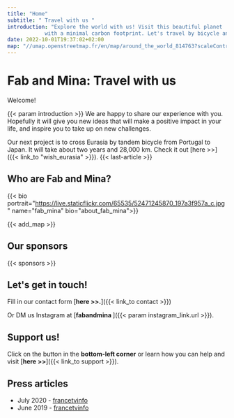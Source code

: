 ```yaml
---
title: "Home"
subtitle: " Travel with us "
introduction: "Explore the world with us! Visit this beautiful planet
            with a minimal carbon footprint. Let's travel by bicycle and on foot (and sometimes hitchhiking)."
date: 2022-10-01T19:37:02+02:00
map: "//umap.openstreetmap.fr/en/map/around_the_world_814763?scaleControl=false&miniMap=false&scrollWheelZoom=false&zoomControl=true&allowEdit=false&moreControl=true&searchControl=null&tilelayersControl=null&embedControl=null&datalayersControl=true&onLoadPanel=undefined&captionBar=false&datalayers=2797981#5/40.112/6.272"
---
```


# Fab and Mina: Travel with us
Welcome!

{{< param introduction >}}
We are happy to share our experience with you. Hopefully it will give you new ideas that will make a positive impact in your life, and inspire you to take up on new challenges. 

Our next project is to cross Eurasia by tandem bicycle from Portugal to Japan. It will take about two years and 28,000 km.
Check it out [here >>]({{< link_to "wish_eurasia" >}}).
{{< last-article >}}




## Who are Fab and Mina?
{{< bio portrait="https://live.staticflickr.com/65535/52471245870_197a3f957a_c.jpg" name="fab_mina" bio="about_fab_mina">}}


{{< add_map >}}

## Our sponsors
{{< sponsors >}}

## Let's get in touch!

Fill in our contact form [**here >>.**]({{< link_to contact >}})


Or DM us Instagram at [**fabandmina <i class="{{< param instagram_link.icon >}}"></i>**]({{< param instagram_link.url >}}).

## Support us!
Click on the button in the **bottom-left corner** or learn how you can help and visit [**here >>**]({{< link_to support >}}).

## Press articles
- July 2020 - [francetvinfo](https://la1ere.francetvinfo.fr/nouvellecaledonie/caledoniens-ailleurs-fabien-nomade-suspens-850376.html)
- June 2019 - [francetvinfo](https://la1ere.francetvinfo.fr/nouvellecaledonie/caledoniens-ailleurs-fabien-selle-nouvelles-aventures-721516.html)